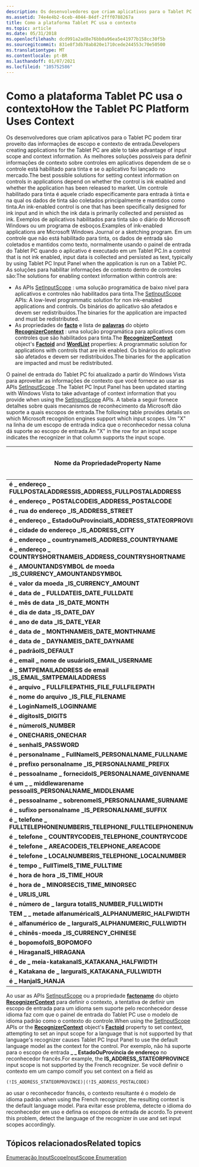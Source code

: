 ```yaml
---
description: Os desenvolvedores que criam aplicativos para o Tablet PC podem tirar proveito das informações de escopo e contexto de entrada.
ms.assetid: 74e4e4b2-6ceb-4044-84df-2fff0788267a
title: Como a plataforma Tablet PC usa o contexto
ms.topic: article
ms.date: 05/31/2018
ms.openlocfilehash: dcd991a2ad8e76bb0a96ea5e41977b158cc30f5b
ms.sourcegitcommit: 831e8f3db78ab820e1710cede244553c70e50500
ms.translationtype: MT
ms.contentlocale: pt-BR
ms.lasthandoff: 01/07/2021
ms.locfileid: "105752586"
---
```

# <a name="how-the-tablet-pc-platform-uses-context"></a><span data-ttu-id="793b2-103">Como a plataforma Tablet PC usa o contexto</span><span class="sxs-lookup"><span data-stu-id="793b2-103">How the Tablet PC Platform Uses Context</span></span>

<span data-ttu-id="793b2-104">Os desenvolvedores que criam aplicativos para o Tablet PC podem tirar proveito das informações de escopo e contexto de entrada.</span><span class="sxs-lookup"><span data-stu-id="793b2-104">Developers creating applications for the Tablet PC are able to take advantage of input scope and context information.</span></span> <span data-ttu-id="793b2-105">As melhores soluções possíveis para definir informações de contexto sobre controles em aplicativos dependem de se o controle está habilitado para tinta e se o aplicativo foi lançado no mercado.</span><span class="sxs-lookup"><span data-stu-id="793b2-105">The best possible solutions for setting context information on controls in applications depend on whether the control is ink enabled and whether the application has been released to market.</span></span> <span data-ttu-id="793b2-106">Um controle habilitado para tinta é aquele criado especificamente para entrada à tinta e na qual os dados de tinta são coletados principalmente e mantidos como tinta.</span><span class="sxs-lookup"><span data-stu-id="793b2-106">An ink-enabled control is one that has been specifically designed for ink input and in which the ink data is primarily collected and persisted as ink.</span></span> <span data-ttu-id="793b2-107">Exemplos de aplicativos habilitados para tinta são o diário do Microsoft Windows ou um programa de esboços.</span><span class="sxs-lookup"><span data-stu-id="793b2-107">Examples of ink-enabled applications are Microsoft Windows Journal or a sketching program.</span></span> <span data-ttu-id="793b2-108">Em um controle que não está habilitado para tinta, os dados de entrada são coletados e mantidos como texto, normalmente usando o painel de entrada do Tablet PC quando o aplicativo é executado em um Tablet PC.</span><span class="sxs-lookup"><span data-stu-id="793b2-108">In a control that is not ink enabled, input data is collected and persisted as text, typically by using Tablet PC Input Panel when the application is run on a Tablet PC.</span></span> <span data-ttu-id="793b2-109">As soluções para habilitar informações de contexto dentro de controles são:</span><span class="sxs-lookup"><span data-stu-id="793b2-109">The solutions for enabling context information within controls are:</span></span>

-   <span data-ttu-id="793b2-110">As APIs [SetInputScope](/windows/win32/api/inputscope/nf-inputscope-setinputscope) : uma solução programática de baixo nível para aplicativos e controles não habilitados para tinta.</span><span class="sxs-lookup"><span data-stu-id="793b2-110">The [SetInputScope](/windows/win32/api/inputscope/nf-inputscope-setinputscope) APIs: A low-level programmatic solution for non ink-enabled applications and controls.</span></span> <span data-ttu-id="793b2-111">Os binários do aplicativo são afetados e devem ser redistribuídos.</span><span class="sxs-lookup"><span data-stu-id="793b2-111">The binaries for the application are impacted and must be redistributed.</span></span>
-   <span data-ttu-id="793b2-112">As propriedades de [**facto**](/windows/desktop/api/msinkaut/nf-msinkaut-iinkrecognizercontext-get_factoid) e lista de [**palavras**](/windows/desktop/api/msinkaut/nf-msinkaut-iinkrecognizercontext-get_wordlist) do objeto [**RecognizerContext**](inkrecognizercontext-class.md) : uma solução programática para aplicativos com controles que são habilitados para tinta.</span><span class="sxs-lookup"><span data-stu-id="793b2-112">The [**RecognizerContext**](inkrecognizercontext-class.md) object's [**Factoid**](/windows/desktop/api/msinkaut/nf-msinkaut-iinkrecognizercontext-get_factoid) and [**WordList**](/windows/desktop/api/msinkaut/nf-msinkaut-iinkrecognizercontext-get_wordlist) properties: A programmatic solution for applications with controls that are ink enabled.</span></span> <span data-ttu-id="793b2-113">Os binários do aplicativo são afetados e devem ser redistribuídos.</span><span class="sxs-lookup"><span data-stu-id="793b2-113">The binaries for the application are impacted and must be redistributed.</span></span>

<span data-ttu-id="793b2-114">O painel de entrada do Tablet PC foi atualizado a partir do Windows Vista para aproveitar as informações de contexto que você fornece ao usar as APIs [SetInputScope](/windows/win32/api/inputscope/nf-inputscope-setinputscope) .</span><span class="sxs-lookup"><span data-stu-id="793b2-114">The Tablet PC Input Panel has been updated starting with Windows Vista to take advantage of context information that you provide when using the [SetInputScope](/windows/win32/api/inputscope/nf-inputscope-setinputscope) APIs.</span></span> <span data-ttu-id="793b2-115">A tabela a seguir fornece detalhes sobre quais mecanismos de reconhecimento da Microsoft dão suporte a quais escopos de entrada.</span><span class="sxs-lookup"><span data-stu-id="793b2-115">The following table provides details on which Microsoft recognition engines support which input scopes.</span></span> <span data-ttu-id="793b2-116">Um "X" na linha de um escopo de entrada indica que o reconhecedor nessa coluna dá suporte ao escopo de entrada.</span><span class="sxs-lookup"><span data-stu-id="793b2-116">An "X" in the row for an input scope indicates the recognizer in that column supports the input scope.</span></span>



| <span data-ttu-id="793b2-117">Nome da Propriedade</span><span class="sxs-lookup"><span data-stu-id="793b2-117">Property Name</span></span>                                     | <span data-ttu-id="793b2-118">Inglês (Estados Unidos)</span><span class="sxs-lookup"><span data-stu-id="793b2-118">English (United States)</span></span> | <span data-ttu-id="793b2-119">Inglês (Reino Unido)</span><span class="sxs-lookup"><span data-stu-id="793b2-119">English (United Kingdom)</span></span> | <span data-ttu-id="793b2-120">Alemão</span><span class="sxs-lookup"><span data-stu-id="793b2-120">German</span></span>       | <span data-ttu-id="793b2-121">Francês</span><span class="sxs-lookup"><span data-stu-id="793b2-121">French</span></span>       | <span data-ttu-id="793b2-122">Japonês</span><span class="sxs-lookup"><span data-stu-id="793b2-122">Japanese</span></span>     | <span data-ttu-id="793b2-123">Coreano</span><span class="sxs-lookup"><span data-stu-id="793b2-123">Korean</span></span>       | <span data-ttu-id="793b2-124">Chinês (Simplificado)</span><span class="sxs-lookup"><span data-stu-id="793b2-124">Chinese (Simplified)</span></span> | <span data-ttu-id="793b2-125">Chinês (Tradicional)</span><span class="sxs-lookup"><span data-stu-id="793b2-125">Chinese (Traditional)</span></span> |
|---------------------------------------------------|-------------------------|--------------------------|--------------|--------------|--------------|--------------|----------------------|-----------------------|
| <span data-ttu-id="793b2-126">**é \_ endereço \_ FULLPOSTALADDRESS**</span><span class="sxs-lookup"><span data-stu-id="793b2-126">**IS\_ADDRESS\_FULLPOSTALADDRESS**</span></span><br/>     | <span data-ttu-id="793b2-127">X</span><span class="sxs-lookup"><span data-stu-id="793b2-127">X</span></span><br/>            | <span data-ttu-id="793b2-128">X</span><span class="sxs-lookup"><span data-stu-id="793b2-128">X</span></span><br/>             | <span data-ttu-id="793b2-129">X</span><span class="sxs-lookup"><span data-stu-id="793b2-129">X</span></span><br/> | <span data-ttu-id="793b2-130">X</span><span class="sxs-lookup"><span data-stu-id="793b2-130">X</span></span><br/> | -<br/> | -<br/> | -<br/>         | -<br/>          |
| <span data-ttu-id="793b2-131">**é \_ endereço \_ POSTALCODE**</span><span class="sxs-lookup"><span data-stu-id="793b2-131">**IS\_ADDRESS\_POSTALCODE**</span></span><br/>            | <span data-ttu-id="793b2-132">X</span><span class="sxs-lookup"><span data-stu-id="793b2-132">X</span></span><br/>            | <span data-ttu-id="793b2-133">X</span><span class="sxs-lookup"><span data-stu-id="793b2-133">X</span></span><br/>             | <span data-ttu-id="793b2-134">X</span><span class="sxs-lookup"><span data-stu-id="793b2-134">X</span></span><br/> | <span data-ttu-id="793b2-135">X</span><span class="sxs-lookup"><span data-stu-id="793b2-135">X</span></span><br/> | -<br/> | -<br/> | -<br/>         | -<br/>          |
| <span data-ttu-id="793b2-136">**é \_ rua do endereço \_**</span><span class="sxs-lookup"><span data-stu-id="793b2-136">**IS\_ADDRESS\_STREET**</span></span><br/>                | <span data-ttu-id="793b2-137">X</span><span class="sxs-lookup"><span data-stu-id="793b2-137">X</span></span><br/>            | <span data-ttu-id="793b2-138">X</span><span class="sxs-lookup"><span data-stu-id="793b2-138">X</span></span><br/>             | <span data-ttu-id="793b2-139">X</span><span class="sxs-lookup"><span data-stu-id="793b2-139">X</span></span><br/> | <span data-ttu-id="793b2-140">X</span><span class="sxs-lookup"><span data-stu-id="793b2-140">X</span></span><br/> | -<br/> | -<br/> | -<br/>         | -<br/>          |
| <span data-ttu-id="793b2-141">**é \_ endereço \_ EstadoOuProvíncia**</span><span class="sxs-lookup"><span data-stu-id="793b2-141">**IS\_ADDRESS\_STATEORPROVINCE**</span></span><br/>       | <span data-ttu-id="793b2-142">X</span><span class="sxs-lookup"><span data-stu-id="793b2-142">X</span></span><br/>            | -<br/>             | -<br/> | -<br/> | -<br/> | -<br/> | -<br/>         | -<br/>          |
| <span data-ttu-id="793b2-143">**é \_ cidade do endereço \_**</span><span class="sxs-lookup"><span data-stu-id="793b2-143">**IS\_ADDRESS\_CITY**</span></span><br/>                  | <span data-ttu-id="793b2-144">X</span><span class="sxs-lookup"><span data-stu-id="793b2-144">X</span></span><br/>            | <span data-ttu-id="793b2-145">X</span><span class="sxs-lookup"><span data-stu-id="793b2-145">X</span></span><br/>             | <span data-ttu-id="793b2-146">X</span><span class="sxs-lookup"><span data-stu-id="793b2-146">X</span></span><br/> | <span data-ttu-id="793b2-147">X</span><span class="sxs-lookup"><span data-stu-id="793b2-147">X</span></span><br/> | -<br/> | -<br/> | -<br/>         | -<br/>          |
| <span data-ttu-id="793b2-148">**é \_ endereço \_ countryname**</span><span class="sxs-lookup"><span data-stu-id="793b2-148">**IS\_ADDRESS\_COUNTRYNAME**</span></span><br/>           | <span data-ttu-id="793b2-149">X</span><span class="sxs-lookup"><span data-stu-id="793b2-149">X</span></span><br/>            | <span data-ttu-id="793b2-150">X</span><span class="sxs-lookup"><span data-stu-id="793b2-150">X</span></span><br/>             | <span data-ttu-id="793b2-151">X</span><span class="sxs-lookup"><span data-stu-id="793b2-151">X</span></span><br/> | <span data-ttu-id="793b2-152">X</span><span class="sxs-lookup"><span data-stu-id="793b2-152">X</span></span><br/> | -<br/> | -<br/> | -<br/>         | -<br/>          |
| <span data-ttu-id="793b2-153">**é \_ endereço \_ COUNTRYSHORTNAME**</span><span class="sxs-lookup"><span data-stu-id="793b2-153">**IS\_ADDRESS\_COUNTRYSHORTNAME**</span></span><br/>      | <span data-ttu-id="793b2-154">X</span><span class="sxs-lookup"><span data-stu-id="793b2-154">X</span></span><br/>            | <span data-ttu-id="793b2-155">X</span><span class="sxs-lookup"><span data-stu-id="793b2-155">X</span></span><br/>             | <span data-ttu-id="793b2-156">X</span><span class="sxs-lookup"><span data-stu-id="793b2-156">X</span></span><br/> | <span data-ttu-id="793b2-157">X</span><span class="sxs-lookup"><span data-stu-id="793b2-157">X</span></span><br/> | -<br/> | -<br/> | -<br/>         | -<br/>          |
| <span data-ttu-id="793b2-158">**é \_ AMOUNTANDSYMBOL de moeda \_**</span><span class="sxs-lookup"><span data-stu-id="793b2-158">**IS\_CURRENCY\_AMOUNTANDSYMBOL**</span></span><br/>      | <span data-ttu-id="793b2-159">X</span><span class="sxs-lookup"><span data-stu-id="793b2-159">X</span></span><br/>            | <span data-ttu-id="793b2-160">X</span><span class="sxs-lookup"><span data-stu-id="793b2-160">X</span></span><br/>             | <span data-ttu-id="793b2-161">X</span><span class="sxs-lookup"><span data-stu-id="793b2-161">X</span></span><br/> | <span data-ttu-id="793b2-162">X</span><span class="sxs-lookup"><span data-stu-id="793b2-162">X</span></span><br/> | -<br/> | -<br/> | -<br/>         | -<br/>          |
| <span data-ttu-id="793b2-163">**é \_ valor da moeda \_**</span><span class="sxs-lookup"><span data-stu-id="793b2-163">**IS\_CURRENCY\_AMOUNT**</span></span><br/>               | <span data-ttu-id="793b2-164">X</span><span class="sxs-lookup"><span data-stu-id="793b2-164">X</span></span><br/>            | <span data-ttu-id="793b2-165">X</span><span class="sxs-lookup"><span data-stu-id="793b2-165">X</span></span><br/>             | <span data-ttu-id="793b2-166">X</span><span class="sxs-lookup"><span data-stu-id="793b2-166">X</span></span><br/> | <span data-ttu-id="793b2-167">X</span><span class="sxs-lookup"><span data-stu-id="793b2-167">X</span></span><br/> | -<br/> | -<br/> | -<br/>         | -<br/>          |
| <span data-ttu-id="793b2-168">**é \_ data de \_ FULLDATE**</span><span class="sxs-lookup"><span data-stu-id="793b2-168">**IS\_DATE\_FULLDATE**</span></span><br/>                 | <span data-ttu-id="793b2-169">X</span><span class="sxs-lookup"><span data-stu-id="793b2-169">X</span></span><br/>            | <span data-ttu-id="793b2-170">X</span><span class="sxs-lookup"><span data-stu-id="793b2-170">X</span></span><br/>             | <span data-ttu-id="793b2-171">X</span><span class="sxs-lookup"><span data-stu-id="793b2-171">X</span></span><br/> | <span data-ttu-id="793b2-172">X</span><span class="sxs-lookup"><span data-stu-id="793b2-172">X</span></span><br/> | -<br/> | -<br/> | -<br/>         | -<br/>          |
| <span data-ttu-id="793b2-173">**é \_ mês de data \_**</span><span class="sxs-lookup"><span data-stu-id="793b2-173">**IS\_DATE\_MONTH**</span></span><br/>                    | <span data-ttu-id="793b2-174">X</span><span class="sxs-lookup"><span data-stu-id="793b2-174">X</span></span><br/>            | <span data-ttu-id="793b2-175">X</span><span class="sxs-lookup"><span data-stu-id="793b2-175">X</span></span><br/>             | <span data-ttu-id="793b2-176">X</span><span class="sxs-lookup"><span data-stu-id="793b2-176">X</span></span><br/> | <span data-ttu-id="793b2-177">X</span><span class="sxs-lookup"><span data-stu-id="793b2-177">X</span></span><br/> | -<br/> | -<br/> | -<br/>         | -<br/>          |
| <span data-ttu-id="793b2-178">**é \_ dia de data \_**</span><span class="sxs-lookup"><span data-stu-id="793b2-178">**IS\_DATE\_DAY**</span></span><br/>                      | <span data-ttu-id="793b2-179">X</span><span class="sxs-lookup"><span data-stu-id="793b2-179">X</span></span><br/>            | <span data-ttu-id="793b2-180">X</span><span class="sxs-lookup"><span data-stu-id="793b2-180">X</span></span><br/>             | <span data-ttu-id="793b2-181">X</span><span class="sxs-lookup"><span data-stu-id="793b2-181">X</span></span><br/> | <span data-ttu-id="793b2-182">X</span><span class="sxs-lookup"><span data-stu-id="793b2-182">X</span></span><br/> | -<br/> | -<br/> | -<br/>         | -<br/>          |
| <span data-ttu-id="793b2-183">**é \_ ano de data \_**</span><span class="sxs-lookup"><span data-stu-id="793b2-183">**IS\_DATE\_YEAR**</span></span><br/>                     | <span data-ttu-id="793b2-184">X</span><span class="sxs-lookup"><span data-stu-id="793b2-184">X</span></span><br/>            | <span data-ttu-id="793b2-185">X</span><span class="sxs-lookup"><span data-stu-id="793b2-185">X</span></span><br/>             | <span data-ttu-id="793b2-186">X</span><span class="sxs-lookup"><span data-stu-id="793b2-186">X</span></span><br/> | <span data-ttu-id="793b2-187">X</span><span class="sxs-lookup"><span data-stu-id="793b2-187">X</span></span><br/> | -<br/> | -<br/> | -<br/>         | -<br/>          |
| <span data-ttu-id="793b2-188">**é \_ data de \_ MONTHNAME**</span><span class="sxs-lookup"><span data-stu-id="793b2-188">**IS\_DATE\_MONTHNAME**</span></span><br/>                | <span data-ttu-id="793b2-189">X</span><span class="sxs-lookup"><span data-stu-id="793b2-189">X</span></span><br/>            | <span data-ttu-id="793b2-190">X</span><span class="sxs-lookup"><span data-stu-id="793b2-190">X</span></span><br/>             | <span data-ttu-id="793b2-191">X</span><span class="sxs-lookup"><span data-stu-id="793b2-191">X</span></span><br/> | <span data-ttu-id="793b2-192">X</span><span class="sxs-lookup"><span data-stu-id="793b2-192">X</span></span><br/> | -<br/> | -<br/> | -<br/>         | -<br/>          |
| <span data-ttu-id="793b2-193">**é \_ data de \_ DAYNAME**</span><span class="sxs-lookup"><span data-stu-id="793b2-193">**IS\_DATE\_DAYNAME**</span></span><br/>                  | <span data-ttu-id="793b2-194">X</span><span class="sxs-lookup"><span data-stu-id="793b2-194">X</span></span><br/>            | <span data-ttu-id="793b2-195">X</span><span class="sxs-lookup"><span data-stu-id="793b2-195">X</span></span><br/>             | <span data-ttu-id="793b2-196">X</span><span class="sxs-lookup"><span data-stu-id="793b2-196">X</span></span><br/> | <span data-ttu-id="793b2-197">X</span><span class="sxs-lookup"><span data-stu-id="793b2-197">X</span></span><br/> | -<br/> | -<br/> | -<br/>         | -<br/>          |
| <span data-ttu-id="793b2-198">**é \_ padrão**</span><span class="sxs-lookup"><span data-stu-id="793b2-198">**IS\_DEFAULT**</span></span><br/>                        | <span data-ttu-id="793b2-199">X</span><span class="sxs-lookup"><span data-stu-id="793b2-199">X</span></span><br/>            | <span data-ttu-id="793b2-200">X</span><span class="sxs-lookup"><span data-stu-id="793b2-200">X</span></span><br/>             | <span data-ttu-id="793b2-201">X</span><span class="sxs-lookup"><span data-stu-id="793b2-201">X</span></span><br/> | <span data-ttu-id="793b2-202">X</span><span class="sxs-lookup"><span data-stu-id="793b2-202">X</span></span><br/> | -<br/> | -<br/> | -<br/>         | -<br/>          |
| <span data-ttu-id="793b2-203">**é \_ email \_ nome de usuário**</span><span class="sxs-lookup"><span data-stu-id="793b2-203">**IS\_EMAIL\_USERNAME**</span></span><br/>                | <span data-ttu-id="793b2-204">X</span><span class="sxs-lookup"><span data-stu-id="793b2-204">X</span></span><br/>            | <span data-ttu-id="793b2-205">X</span><span class="sxs-lookup"><span data-stu-id="793b2-205">X</span></span><br/>             | <span data-ttu-id="793b2-206">X</span><span class="sxs-lookup"><span data-stu-id="793b2-206">X</span></span><br/> | <span data-ttu-id="793b2-207">X</span><span class="sxs-lookup"><span data-stu-id="793b2-207">X</span></span><br/> | -<br/> | -<br/> | -<br/>         | -<br/>          |
| <span data-ttu-id="793b2-208">**é \_ SMTPEMAILADDRESS de email \_**</span><span class="sxs-lookup"><span data-stu-id="793b2-208">**IS\_EMAIL\_SMTPEMAILADDRESS**</span></span><br/>        | <span data-ttu-id="793b2-209">X</span><span class="sxs-lookup"><span data-stu-id="793b2-209">X</span></span><br/>            | <span data-ttu-id="793b2-210">X</span><span class="sxs-lookup"><span data-stu-id="793b2-210">X</span></span><br/>             | <span data-ttu-id="793b2-211">X</span><span class="sxs-lookup"><span data-stu-id="793b2-211">X</span></span><br/> | <span data-ttu-id="793b2-212">X</span><span class="sxs-lookup"><span data-stu-id="793b2-212">X</span></span><br/> | -<br/> | -<br/> | -<br/>         | -<br/>          |
| <span data-ttu-id="793b2-213">**é \_ arquivo \_ FULLFILEPATH**</span><span class="sxs-lookup"><span data-stu-id="793b2-213">**IS\_FILE\_FULLFILEPATH**</span></span><br/>             | <span data-ttu-id="793b2-214">X</span><span class="sxs-lookup"><span data-stu-id="793b2-214">X</span></span><br/>            | <span data-ttu-id="793b2-215">X</span><span class="sxs-lookup"><span data-stu-id="793b2-215">X</span></span><br/>             | <span data-ttu-id="793b2-216">X</span><span class="sxs-lookup"><span data-stu-id="793b2-216">X</span></span><br/> | <span data-ttu-id="793b2-217">X</span><span class="sxs-lookup"><span data-stu-id="793b2-217">X</span></span><br/> | -<br/> | -<br/> | -<br/>         | -<br/>          |
| <span data-ttu-id="793b2-218">**é \_ nome do arquivo \_**</span><span class="sxs-lookup"><span data-stu-id="793b2-218">**IS\_FILE\_FILENAME**</span></span><br/>                 | <span data-ttu-id="793b2-219">X</span><span class="sxs-lookup"><span data-stu-id="793b2-219">X</span></span><br/>            | <span data-ttu-id="793b2-220">X</span><span class="sxs-lookup"><span data-stu-id="793b2-220">X</span></span><br/>             | <span data-ttu-id="793b2-221">X</span><span class="sxs-lookup"><span data-stu-id="793b2-221">X</span></span><br/> | <span data-ttu-id="793b2-222">X</span><span class="sxs-lookup"><span data-stu-id="793b2-222">X</span></span><br/> | -<br/> | -<br/> | -<br/>         | -<br/>          |
| <span data-ttu-id="793b2-223">**é \_ LoginName**</span><span class="sxs-lookup"><span data-stu-id="793b2-223">**IS\_LOGINNAME**</span></span><br/>                      | <span data-ttu-id="793b2-224">X</span><span class="sxs-lookup"><span data-stu-id="793b2-224">X</span></span><br/>            | <span data-ttu-id="793b2-225">X</span><span class="sxs-lookup"><span data-stu-id="793b2-225">X</span></span><br/>             | <span data-ttu-id="793b2-226">X</span><span class="sxs-lookup"><span data-stu-id="793b2-226">X</span></span><br/> | <span data-ttu-id="793b2-227">X</span><span class="sxs-lookup"><span data-stu-id="793b2-227">X</span></span><br/> | -<br/> | -<br/> | -<br/>         | -<br/>          |
| <span data-ttu-id="793b2-228">**é \_ dígitos**</span><span class="sxs-lookup"><span data-stu-id="793b2-228">**IS\_DIGITS**</span></span><br/>                         | <span data-ttu-id="793b2-229">X</span><span class="sxs-lookup"><span data-stu-id="793b2-229">X</span></span><br/>            | <span data-ttu-id="793b2-230">X</span><span class="sxs-lookup"><span data-stu-id="793b2-230">X</span></span><br/>             | <span data-ttu-id="793b2-231">X</span><span class="sxs-lookup"><span data-stu-id="793b2-231">X</span></span><br/> | <span data-ttu-id="793b2-232">X</span><span class="sxs-lookup"><span data-stu-id="793b2-232">X</span></span><br/> | -<br/> | -<br/> | -<br/>         | -<br/>          |
| <span data-ttu-id="793b2-233">**é \_ número**</span><span class="sxs-lookup"><span data-stu-id="793b2-233">**IS\_NUMBER**</span></span><br/>                         | <span data-ttu-id="793b2-234">X</span><span class="sxs-lookup"><span data-stu-id="793b2-234">X</span></span><br/>            | <span data-ttu-id="793b2-235">X</span><span class="sxs-lookup"><span data-stu-id="793b2-235">X</span></span><br/>             | <span data-ttu-id="793b2-236">X</span><span class="sxs-lookup"><span data-stu-id="793b2-236">X</span></span><br/> | <span data-ttu-id="793b2-237">X</span><span class="sxs-lookup"><span data-stu-id="793b2-237">X</span></span><br/> | -<br/> | -<br/> | -<br/>         | -<br/>          |
| <span data-ttu-id="793b2-238">**é \_ ONECHAR**</span><span class="sxs-lookup"><span data-stu-id="793b2-238">**IS\_ONECHAR**</span></span><br/>                        | <span data-ttu-id="793b2-239">X</span><span class="sxs-lookup"><span data-stu-id="793b2-239">X</span></span><br/>            | <span data-ttu-id="793b2-240">X</span><span class="sxs-lookup"><span data-stu-id="793b2-240">X</span></span><br/>             | <span data-ttu-id="793b2-241">X</span><span class="sxs-lookup"><span data-stu-id="793b2-241">X</span></span><br/> | <span data-ttu-id="793b2-242">X</span><span class="sxs-lookup"><span data-stu-id="793b2-242">X</span></span><br/> | -<br/> | -<br/> | -<br/>         | -<br/>          |
| <span data-ttu-id="793b2-243">**é \_ senha**</span><span class="sxs-lookup"><span data-stu-id="793b2-243">**IS\_PASSWORD**</span></span><br/>                       | -<br/>            | -<br/>             | -<br/> | -<br/> | -<br/> | -<br/> | -<br/>         | -<br/>          |
| <span data-ttu-id="793b2-244">**é \_ personalname \_ FullName**</span><span class="sxs-lookup"><span data-stu-id="793b2-244">**IS\_PERSONALNAME\_FULLNAME**</span></span><br/>         | <span data-ttu-id="793b2-245">X</span><span class="sxs-lookup"><span data-stu-id="793b2-245">X</span></span><br/>            | <span data-ttu-id="793b2-246">X</span><span class="sxs-lookup"><span data-stu-id="793b2-246">X</span></span><br/>             | <span data-ttu-id="793b2-247">X</span><span class="sxs-lookup"><span data-stu-id="793b2-247">X</span></span><br/> | <span data-ttu-id="793b2-248">X</span><span class="sxs-lookup"><span data-stu-id="793b2-248">X</span></span><br/> | -<br/> | -<br/> | -<br/>         | -<br/>          |
| <span data-ttu-id="793b2-249">**é \_ prefixo personalname \_**</span><span class="sxs-lookup"><span data-stu-id="793b2-249">**IS\_PERSONALNAME\_PREFIX**</span></span><br/>           | <span data-ttu-id="793b2-250">X</span><span class="sxs-lookup"><span data-stu-id="793b2-250">X</span></span><br/>            | <span data-ttu-id="793b2-251">X</span><span class="sxs-lookup"><span data-stu-id="793b2-251">X</span></span><br/>             | <span data-ttu-id="793b2-252">X</span><span class="sxs-lookup"><span data-stu-id="793b2-252">X</span></span><br/> | <span data-ttu-id="793b2-253">X</span><span class="sxs-lookup"><span data-stu-id="793b2-253">X</span></span><br/> | -<br/> | -<br/> | -<br/>         | -<br/>          |
| <span data-ttu-id="793b2-254">**é \_ pessoalname \_ fornecido**</span><span class="sxs-lookup"><span data-stu-id="793b2-254">**IS\_PERSONALNAME\_GIVENNAME**</span></span><br/>        | <span data-ttu-id="793b2-255">X</span><span class="sxs-lookup"><span data-stu-id="793b2-255">X</span></span><br/>            | <span data-ttu-id="793b2-256">X</span><span class="sxs-lookup"><span data-stu-id="793b2-256">X</span></span><br/>             | <span data-ttu-id="793b2-257">X</span><span class="sxs-lookup"><span data-stu-id="793b2-257">X</span></span><br/> | <span data-ttu-id="793b2-258">X</span><span class="sxs-lookup"><span data-stu-id="793b2-258">X</span></span><br/> | -<br/> | -<br/> | -<br/>         | -<br/>          |
| <span data-ttu-id="793b2-259">**é um \_ \_ middlewarename pessoal**</span><span class="sxs-lookup"><span data-stu-id="793b2-259">**IS\_PERSONALNAME\_MIDDLENAME**</span></span><br/>       | <span data-ttu-id="793b2-260">X</span><span class="sxs-lookup"><span data-stu-id="793b2-260">X</span></span><br/>            | <span data-ttu-id="793b2-261">X</span><span class="sxs-lookup"><span data-stu-id="793b2-261">X</span></span><br/>             | <span data-ttu-id="793b2-262">X</span><span class="sxs-lookup"><span data-stu-id="793b2-262">X</span></span><br/> | <span data-ttu-id="793b2-263">X</span><span class="sxs-lookup"><span data-stu-id="793b2-263">X</span></span><br/> | -<br/> | -<br/> | -<br/>         | -<br/>          |
| <span data-ttu-id="793b2-264">**é \_ pessoalname \_ sobrenome**</span><span class="sxs-lookup"><span data-stu-id="793b2-264">**IS\_PERSONALNAME\_SURNAME**</span></span><br/>          | <span data-ttu-id="793b2-265">X</span><span class="sxs-lookup"><span data-stu-id="793b2-265">X</span></span><br/>            | <span data-ttu-id="793b2-266">X</span><span class="sxs-lookup"><span data-stu-id="793b2-266">X</span></span><br/>             | <span data-ttu-id="793b2-267">X</span><span class="sxs-lookup"><span data-stu-id="793b2-267">X</span></span><br/> | <span data-ttu-id="793b2-268">X</span><span class="sxs-lookup"><span data-stu-id="793b2-268">X</span></span><br/> | -<br/> | -<br/> | -<br/>         | -<br/>          |
| <span data-ttu-id="793b2-269">**é \_ sufixo personalname \_**</span><span class="sxs-lookup"><span data-stu-id="793b2-269">**IS\_PERSONALNAME\_SUFFIX**</span></span><br/>           | <span data-ttu-id="793b2-270">X</span><span class="sxs-lookup"><span data-stu-id="793b2-270">X</span></span><br/>            | -<br/>             | <span data-ttu-id="793b2-271">X</span><span class="sxs-lookup"><span data-stu-id="793b2-271">X</span></span><br/> | -<br/> | -<br/> | -<br/> | -<br/>         | -<br/>          |
| <span data-ttu-id="793b2-272">**é \_ telefone \_ FULLTELEPHONENUMBER**</span><span class="sxs-lookup"><span data-stu-id="793b2-272">**IS\_TELEPHONE\_FULLTELEPHONENUMBER**</span></span><br/> | <span data-ttu-id="793b2-273">X</span><span class="sxs-lookup"><span data-stu-id="793b2-273">X</span></span><br/>            | <span data-ttu-id="793b2-274">X</span><span class="sxs-lookup"><span data-stu-id="793b2-274">X</span></span><br/>             | <span data-ttu-id="793b2-275">X</span><span class="sxs-lookup"><span data-stu-id="793b2-275">X</span></span><br/> | <span data-ttu-id="793b2-276">X</span><span class="sxs-lookup"><span data-stu-id="793b2-276">X</span></span><br/> | -<br/> | -<br/> | -<br/>         | -<br/>          |
| <span data-ttu-id="793b2-277">**é \_ telefone \_ COUNTRYCODE**</span><span class="sxs-lookup"><span data-stu-id="793b2-277">**IS\_TELEPHONE\_COUNTRYCODE**</span></span><br/>         | <span data-ttu-id="793b2-278">X</span><span class="sxs-lookup"><span data-stu-id="793b2-278">X</span></span><br/>            | <span data-ttu-id="793b2-279">X</span><span class="sxs-lookup"><span data-stu-id="793b2-279">X</span></span><br/>             | <span data-ttu-id="793b2-280">X</span><span class="sxs-lookup"><span data-stu-id="793b2-280">X</span></span><br/> | <span data-ttu-id="793b2-281">X</span><span class="sxs-lookup"><span data-stu-id="793b2-281">X</span></span><br/> | -<br/> | -<br/> | -<br/>         | -<br/>          |
| <span data-ttu-id="793b2-282">**é \_ telefone \_ AREACODE**</span><span class="sxs-lookup"><span data-stu-id="793b2-282">**IS\_TELEPHONE\_AREACODE**</span></span><br/>            | <span data-ttu-id="793b2-283">X</span><span class="sxs-lookup"><span data-stu-id="793b2-283">X</span></span><br/>            | <span data-ttu-id="793b2-284">X</span><span class="sxs-lookup"><span data-stu-id="793b2-284">X</span></span><br/>             | <span data-ttu-id="793b2-285">X</span><span class="sxs-lookup"><span data-stu-id="793b2-285">X</span></span><br/> | -<br/> | -<br/> | -<br/> | -<br/>         | -<br/>          |
| <span data-ttu-id="793b2-286">**é \_ telefone \_ LOCALNUMBER**</span><span class="sxs-lookup"><span data-stu-id="793b2-286">**IS\_TELEPHONE\_LOCALNUMBER**</span></span><br/>         | <span data-ttu-id="793b2-287">X</span><span class="sxs-lookup"><span data-stu-id="793b2-287">X</span></span><br/>            | <span data-ttu-id="793b2-288">X</span><span class="sxs-lookup"><span data-stu-id="793b2-288">X</span></span><br/>             | <span data-ttu-id="793b2-289">X</span><span class="sxs-lookup"><span data-stu-id="793b2-289">X</span></span><br/> | -<br/> | -<br/> | -<br/> | -<br/>         | -<br/>          |
| <span data-ttu-id="793b2-290">**é \_ tempo \_ FullTime**</span><span class="sxs-lookup"><span data-stu-id="793b2-290">**IS\_TIME\_FULLTIME**</span></span><br/>                 | <span data-ttu-id="793b2-291">X</span><span class="sxs-lookup"><span data-stu-id="793b2-291">X</span></span><br/>            | <span data-ttu-id="793b2-292">X</span><span class="sxs-lookup"><span data-stu-id="793b2-292">X</span></span><br/>             | <span data-ttu-id="793b2-293">X</span><span class="sxs-lookup"><span data-stu-id="793b2-293">X</span></span><br/> | <span data-ttu-id="793b2-294">X</span><span class="sxs-lookup"><span data-stu-id="793b2-294">X</span></span><br/> | -<br/> | -<br/> | -<br/>         | -<br/>          |
| <span data-ttu-id="793b2-295">**é \_ hora de hora \_**</span><span class="sxs-lookup"><span data-stu-id="793b2-295">**IS\_TIME\_HOUR**</span></span><br/>                     | <span data-ttu-id="793b2-296">X</span><span class="sxs-lookup"><span data-stu-id="793b2-296">X</span></span><br/>            | <span data-ttu-id="793b2-297">X</span><span class="sxs-lookup"><span data-stu-id="793b2-297">X</span></span><br/>             | <span data-ttu-id="793b2-298">X</span><span class="sxs-lookup"><span data-stu-id="793b2-298">X</span></span><br/> | <span data-ttu-id="793b2-299">X</span><span class="sxs-lookup"><span data-stu-id="793b2-299">X</span></span><br/> | -<br/> | -<br/> | -<br/>         | -<br/>          |
| <span data-ttu-id="793b2-300">**é \_ hora de \_ MINORSEC**</span><span class="sxs-lookup"><span data-stu-id="793b2-300">**IS\_TIME\_MINORSEC**</span></span><br/>                 | <span data-ttu-id="793b2-301">X</span><span class="sxs-lookup"><span data-stu-id="793b2-301">X</span></span><br/>            | <span data-ttu-id="793b2-302">X</span><span class="sxs-lookup"><span data-stu-id="793b2-302">X</span></span><br/>             | <span data-ttu-id="793b2-303">X</span><span class="sxs-lookup"><span data-stu-id="793b2-303">X</span></span><br/> | <span data-ttu-id="793b2-304">X</span><span class="sxs-lookup"><span data-stu-id="793b2-304">X</span></span><br/> | -<br/> | -<br/> | -<br/>         | -<br/>          |
| <span data-ttu-id="793b2-305">**é \_ URL**</span><span class="sxs-lookup"><span data-stu-id="793b2-305">**IS\_URL**</span></span><br/>                            | <span data-ttu-id="793b2-306">X</span><span class="sxs-lookup"><span data-stu-id="793b2-306">X</span></span><br/>            | <span data-ttu-id="793b2-307">X</span><span class="sxs-lookup"><span data-stu-id="793b2-307">X</span></span><br/>             | <span data-ttu-id="793b2-308">X</span><span class="sxs-lookup"><span data-stu-id="793b2-308">X</span></span><br/> | <span data-ttu-id="793b2-309">X</span><span class="sxs-lookup"><span data-stu-id="793b2-309">X</span></span><br/> | -<br/> | -<br/> | -<br/>         | -<br/>          |
| <span data-ttu-id="793b2-310">**é \_ número de \_ largura total**</span><span class="sxs-lookup"><span data-stu-id="793b2-310">**IS\_NUMBER\_FULLWIDTH**</span></span><br/>              | -<br/>            | -<br/>             | -<br/> | -<br/> | -<br/> | -<br/> | -<br/>         | -<br/>          |
| <span data-ttu-id="793b2-311">**TEM \_ \_ metade alfanumérica**</span><span class="sxs-lookup"><span data-stu-id="793b2-311">**IS\_ALPHANUMERIC\_HALFWIDTH**</span></span><br/>        | -<br/>            | -<br/>             | -<br/> | -<br/> | -<br/> | -<br/> | -<br/>         | -<br/>          |
| <span data-ttu-id="793b2-312">**é \_ alfanumérico de \_ largura**</span><span class="sxs-lookup"><span data-stu-id="793b2-312">**IS\_ALPHANUMERIC\_FULLWIDTH**</span></span><br/>        | -<br/>            | -<br/>             | -<br/> | -<br/> | -<br/> | -<br/> | -<br/>         | -<br/>          |
| <span data-ttu-id="793b2-313">**é \_ chinês-moeda \_**</span><span class="sxs-lookup"><span data-stu-id="793b2-313">**IS\_CURRENCY\_CHINESE**</span></span><br/>              | -<br/>            | -<br/>             | -<br/> | -<br/> | -<br/> | -<br/> | -<br/>         | -<br/>          |
| <span data-ttu-id="793b2-314">**é \_ bopomofo**</span><span class="sxs-lookup"><span data-stu-id="793b2-314">**IS\_BOPOMOFO**</span></span><br/>                       | -<br/>            | -<br/>             | -<br/> | -<br/> | -<br/> | -<br/> | -<br/>         | -<br/>          |
| <span data-ttu-id="793b2-315">**é \_ Hiragana**</span><span class="sxs-lookup"><span data-stu-id="793b2-315">**IS\_HIRAGANA**</span></span><br/>                       | -<br/>            | -<br/>             | -<br/> | -<br/> | -<br/> | -<br/> | -<br/>         | -<br/>          |
| <span data-ttu-id="793b2-316">**é \_ de \_ meia-katakana**</span><span class="sxs-lookup"><span data-stu-id="793b2-316">**IS\_KATAKANA\_HALFWIDTH**</span></span><br/>            | -<br/>            | -<br/>             | -<br/> | -<br/> | -<br/> | -<br/> | -<br/>         | -<br/>          |
| <span data-ttu-id="793b2-317">**é \_ Katakana de \_ largura**</span><span class="sxs-lookup"><span data-stu-id="793b2-317">**IS\_KATAKANA\_FULLWIDTH**</span></span><br/>            | -<br/>            | -<br/>             | -<br/> | -<br/> | -<br/> | -<br/> | -<br/>         | -<br/>          |
| <span data-ttu-id="793b2-318">**é \_ Hanja**</span><span class="sxs-lookup"><span data-stu-id="793b2-318">**IS\_HANJA**</span></span><br/>                          | -<br/>            | -<br/>             | -<br/> | -<br/> | -<br/> | -<br/> | -<br/>         | -<br/>          |



 

<span data-ttu-id="793b2-319">Ao usar as APIs [SetInputScope](/windows/win32/api/inputscope/nf-inputscope-setinputscope) ou a propriedade [**factoname**](/windows/desktop/api/msinkaut/nf-msinkaut-iinkrecognizercontext-get_factoid) do objeto [**RecognizerContext**](inkrecognizercontext-class.md) para definir o contexto, a tentativa de definir um escopo de entrada para um idioma sem suporte pelo reconhecedor desse idioma faz com que o painel de entrada do Tablet PC use o modelo de idioma padrão como o contexto do controle.</span><span class="sxs-lookup"><span data-stu-id="793b2-319">When using the [SetInputScope](/windows/win32/api/inputscope/nf-inputscope-setinputscope) APIs or the [**RecognizerContext**](inkrecognizercontext-class.md) object's [**Factoid**](/windows/desktop/api/msinkaut/nf-msinkaut-iinkrecognizercontext-get_factoid) property to set context, attempting to set an input scope for a language that is not supported by that language's recognizer causes Tablet PC Input Panel to use the default language model as the context for the control.</span></span> <span data-ttu-id="793b2-320">Por exemplo, não há suporte para o escopo de entrada **\_ \_ EstadoOuProvíncia de endereço** no reconhecedor francês.</span><span class="sxs-lookup"><span data-stu-id="793b2-320">For example, the **IS\_ADDRESS\_STATEORPROVINCE** input scope is not supported by the French recognizer.</span></span> <span data-ttu-id="793b2-321">Se você definir o contexto em um campo como</span><span class="sxs-lookup"><span data-stu-id="793b2-321">If you set context on a field as</span></span>

`(!IS_ADDRESS_STATEORPROVINCE)|(!IS_ADDRESS_POSTALCODE)`

<span data-ttu-id="793b2-322">ao usar o reconhecedor francês, o contexto resultante é o modelo de idioma padrão.</span><span class="sxs-lookup"><span data-stu-id="793b2-322">when using the French recognizer, the resulting context is the default language model.</span></span> <span data-ttu-id="793b2-323">Para evitar esse problema, detecte o idioma do reconhecedor em uso e defina os escopos de entrada de acordo.</span><span class="sxs-lookup"><span data-stu-id="793b2-323">To prevent this problem, detect the language of the recognizer in use and set input scopes accordingly.</span></span>

## <a name="related-topics"></a><span data-ttu-id="793b2-324">Tópicos relacionados</span><span class="sxs-lookup"><span data-stu-id="793b2-324">Related topics</span></span>

<dl> <dt>

[<span data-ttu-id="793b2-325">Enumeração InputScope</span><span class="sxs-lookup"><span data-stu-id="793b2-325">InputScope Enumeration</span></span>](/windows/win32/api/inputscope/ne-inputscope-inputscope)
</dt> </dl>

 

